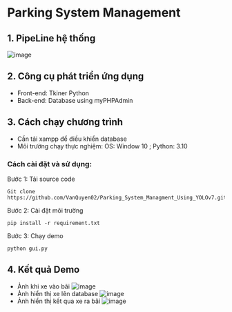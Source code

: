 # Parking System Management
## 1.	PipeLine hệ thống 
 ![image](https://github.com/VanQuyen02/Parking_System_Mangement/assets/95958989/243fb7e2-c052-4681-827b-6cd035306892)

## 2. Công cụ phát triển ứng dụng

- Front-end: Tkiner Python
- Back-end: Database using myPHPAdmin

## 3. Cách chạy chương trình
- Cần tải xampp để điều khiển database
- Môi trường chạy thực nghiệm: OS: Window 10 ; Python: 3.10
### Cách cài đặt và sử dụng:
Bước 1: Tải source code
```
Git clone https://github.com/VanQuyen02/Parking_System_Managment_Using_YOLOv7.git
```
Bước 2: Cài đặt môi trường
```
pip install -r requirement.txt
```
Bước 3: Chạy demo
```
python gui.py
```
## 4. Kết quả Demo
- Ảnh khi xe vào bãi
![image](https://github.com/VanQuyen02/Parking_System_Mangement/assets/95958989/04db91f4-9389-43ac-9fbf-033fe701ca8b)
- Ảnh hiển thị xe lên database
![image](https://github.com/VanQuyen02/Parking_System_Mangement/assets/95958989/dab70dc7-0224-4b67-9075-0ba0029089ca)
- Ảnh hiển thị kết qua xe ra bãi
![image](https://github.com/VanQuyen02/Parking_System_Mangement/assets/95958989/9a152840-a80e-41ea-801b-8e4287d7f8c9)









